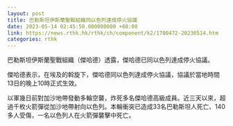 ```yaml
---
layout: post
title: 巴勒斯坦伊斯蘭聖戰組織同以色列達成停火協議
date: 2023-05-14 02:45:50.000000000 +08:00
link: https://news.rthk.hk/rthk/ch/component/k2/1700472-20230514.htm
categories: rthk
---
```


巴勒斯坦伊斯蘭聖戰組織（傑哈德）透露，傑哈德已同以色列達成停火協議。

傑哈德表示，在埃及的斡旋下，傑哈德同以色列達成停火協議，協議於當地時間13日的晚上10時正式生效。

以軍幾日前對加沙地帶發動多輪空襲，炸死多名傑哈德高級成員。近三天以來，超過千枚火箭彈從加沙地帶射向以色列。本輪衝突已造成33名巴勒斯坦人死亡、140多人受傷，一名以色列人在火箭彈襲擊中死亡。
